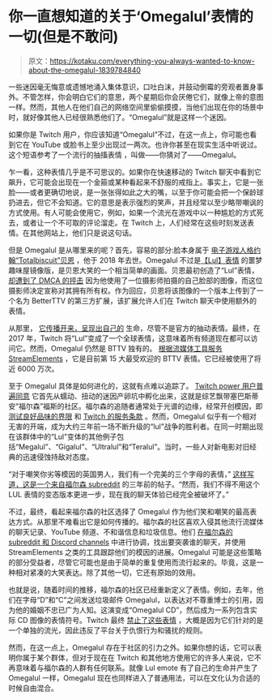 # 你一直想知道的关于‘Omegalul’表情的一切(但是不敢问)

> 原文：<https://kotaku.com/everything-you-always-wanted-to-know-about-the-omegalul-1839784840>

一些迷因毫无悔意或遗憾地涌入集体意识，口吐白沫，并鼓动倒霉的旁观者置身事外。不管怎样，你会明白它们的意思，两个星期后你会厌倦它们，就像上帝的意图一样。然而，其他人在他们自己的网络空间里偷偷摸摸，当他们出现在你的场景中时，就好像其他人已经很熟悉他们了。“Omegalul”就是这样一个迷因。



如果你是 Twitch 用户，你应该知道“Omegalul”不过，在这一点上，你可能也看到它在 YouTube 或脸书上至少出现过一两次。也许你甚至在现实生活中听说过。这个短语参考了一个流行的抽搐表情 ，叫做——你猜对了——Omegalul。

乍一看，这种表情几乎是不可思议的。如果你在快速移动的 Twitch 聊天中看到它飙升，它可能会出现在一个金箍或某种看起来不舒服的戒指上。事实上，它是一张脸——或者更确切地说，是一张张得如此之大的嘴，以至于你可能会把一个保龄球扔进去，但它不会知道。它的意思是表示强烈的笑声，并且经常以至少略带嘲讽的方式使用。有人可能会使用它，例如，如果一个流光在游戏中以一种尴尬的方式死去，或者让一个不可取的评论溜走。在 Twitch 上，人们经常在这些时刻发送表情。在其他网站上，他们只是说这句话。

但是 Omegalul 是从哪里来的呢？首先，容易的部分:脸本身属于 [电子游戏人格约翰“Totalbiscuit”贝恩](https://kotaku.com/game-critic-totalbiscuit-has-died-1826310517) ，他于 2018 年去世。Omegalul 不过是[【Lul】表情](https://knowyourmeme.com/memes/lul) 的噩梦趣味屋镜像版，是贝恩大笑的一个相当简单的画面。贝恩最初创造了“Lul”表情， [却遭到了 DMCA 的抨击](https://www.newsweek.com/twitch-lul-emote-origin-totalbiscuit-john-bain-cancer-who-omegalul-944974) 因为他使用了一位摄影师拍摄的自己脸部的图像，而这位摄影师决定宣称对其拥有所有权。作为回应，贝恩将该图像的一个版本上传到了一个名为 BetterTTV 的第三方扩展，该扩展允许人们在 Twitch 聊天中使用额外的表情。

从那里， [它传播开来，呈现出自己的](https://www.polygon.com/2018/5/14/17335670/twitch-emotes-meaning-list-kappa-monkas-omegalul-pepe-trihard) 生命，尽管不是官方的抽动表情。最终，在 2017 年，Twitch 将“Lul”变成了一个全球表情，这意味着所有频道现在都可以访问它。然而，Omegalul 仍然是 BTTV 独有的。 [根据流媒体工具服务 StreamElements](https://stats.streamelements.com/c/global) ，它是目前第 15 大最受欢迎的 BTTV 表情。它已经被使用了将近 6000 万次。

至于 Omegalul 具体是如何进化的，这就有点难以追踪了。 [Twitch power 用户普遍同意](https://www.reddit.com/r/LivestreamFail/comments/80xqfj/origins_of_omegalul/duz45tf/) 它首先从蠕动、扭动的迷因产卵坑中孵化出来，这就是综艺飘带塞巴斯蒂安“福尔森”福斯的社区。福尔森的追随者通常处于光谱的边缘，经常开创模因，即 [测试良好品味的界限](https://compete.kotaku.com/racist-jokes-keep-showing-up-in-overwatch-league-broadc-1822376195) 和 [Twitch 的服务条款](https://kotaku.com/twitchs-new-policies-are-worrying-some-provocative-stre-1822884644) 。然而，Omegalul 似乎有一个相对无害的开端，成为大约三年前一场不断升级的“lul”战争的胜利者。在同一时期出现在该群体中的“Lul”变体的其他例子包括“Megalul”、“Gigalul”、“Ultralul”和“Teralul”。当时，一些人对新电影对旧经典的迅速侵蚀持敌对态度。

“对于嘲笑你劣等模因的英国男人，我们有一个完美的三个字母的表情，” [这样写道，这是一个来自福尔森 subreddit](https://www.reddit.com/r/forsen/comments/4wq8n8/wtf_is_megalul/) 的三年前的帖子。“然而，我们不得不用这个 LUL 表情的变态版本更进一步，现在我的聊天体验已经完全被破坏了。”

不过，最终，看起来福尔森的社区选择了 Omegalul 作为他们笑和嘲笑的最高表达方式。从那里不难看出它是如何传播的。福尔森的社区喜欢入侵其他流行流媒体的聊天记录、YouTube 频道、不和谐信息和垃圾信息。他们 [在福尔森的 subreddit 和 Discord channels](https://www.polygon.com/2018/1/29/16938042/forsen-emote-twitch-ugandan-knuckles-meme) 中进行协调，找出要突袭谁的聊天，并使用 StreamElements 之类的工具跟踪他们的模因的进展。Omegalul 可能是这些策略的部分受益者，尽管它可能也是由于简单的重复使用而流行起来的。毕竟，这是一种相对紧凑的大笑表达。除了其他一切，它还有原始的效用。

也就是说，随着时间的推移，福尔森的社区已经重新定义了表情。例如，去年，他们在字母“D”和“C”之间发送垃圾邮件 Omegalul，以表达对不尊重博士的引用，因为他的婚姻不忠已广为人知。这演变成“Omegalul CD”，然后成为一系列包含实际 CD 图像的表情符号。Twitch 最终 [禁止了这些表情](https://kotaku.com/emotes-mocking-dr-disrespect-disappear-from-twitch-1825761945) ，大概是因为它们针对的是一个单独的流光，因此违反了平台关于仇恨行为和骚扰的规则。

然而，在这一点上，Omegalul 存在于社区的引力之外。如果你想的话，它可以表明你属于某个群体，但对于现在在 Twitch 和其他地方使用它的许多人来说，它不再意味着与福尔森的人群有任何联系。就像 Lul emote 有了自己的生命并产生了 Omegalul 一样，Omegalul 现在也同样进入了普通用法，可以在文化认为合适的时候自由混合。